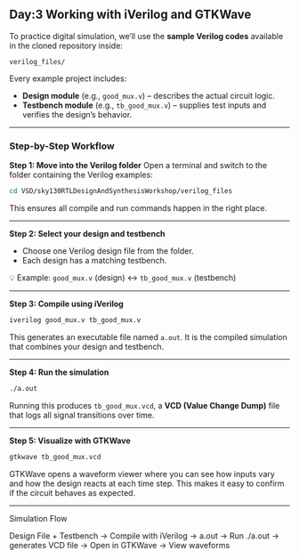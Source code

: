 ## Day:3 Working with iVerilog and GTKWave

To practice digital simulation, we’ll use the **sample Verilog codes** available in the cloned repository inside:

```
verilog_files/
```

Every example project includes:

* **Design module** (e.g., `good_mux.v`) – describes the actual circuit logic.
* **Testbench module** (e.g., `tb_good_mux.v`) – supplies test inputs and verifies the design’s behavior.

---

### Step-by-Step Workflow

**Step 1: Move into the Verilog folder**
Open a terminal and switch to the folder containing the Verilog examples:

```bash
cd VSD/sky130RTLDesignAndSynthesisWorkshop/verilog_files
```

 This ensures all compile and run commands happen in the right place.

---

**Step 2: Select your design and testbench**

* Choose one Verilog design file from the folder.
* Each design has a matching testbench.

💡 Example: `good_mux.v` (design) ↔ `tb_good_mux.v` (testbench)

---

**Step 3: Compile using iVerilog**

```bash
iverilog good_mux.v tb_good_mux.v
```

This generates an executable file named `a.out`.
It is the compiled simulation that combines your design and testbench.

---

**Step 4: Run the simulation**

```bash
./a.out
```
 Running this produces `tb_good_mux.vcd`, a **VCD (Value Change Dump)** file that logs all signal transitions over time.

---

**Step 5: Visualize with GTKWave**

```bash
gtkwave tb_good_mux.vcd
```

GTKWave opens a waveform viewer where you can see how inputs vary and how the design reacts at each time step.
This makes it easy to confirm if the circuit behaves as expected.


---
Simulation Flow

Design File + Testbench
      ->
Compile with iVerilog → a.out
      ->
Run ./a.out → generates VCD file
      ->
Open in GTKWave → View waveforms
